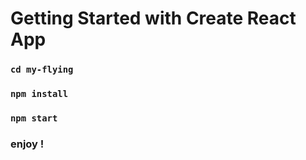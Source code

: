 # Getting Started with Create React App

### `cd my-flying`

### `npm install`

### `npm start`

### enjoy !
